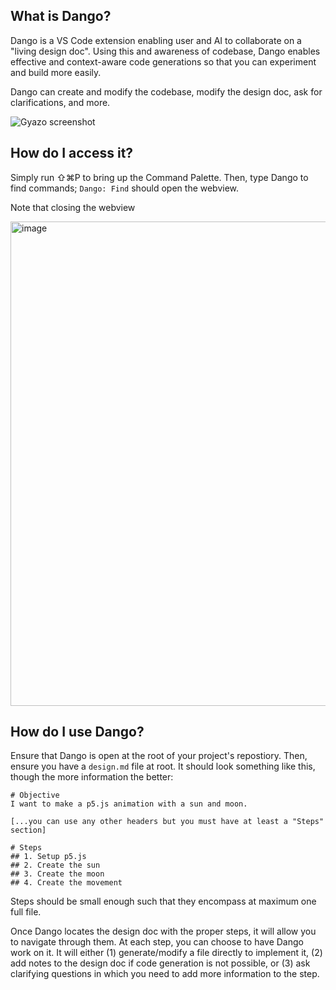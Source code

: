 ## What is Dango? 

Dango is a VS Code extension enabling user and AI to collaborate on a "living design doc". Using this and awareness of codebase, Dango enables effective and context-aware code generations so that you can experiment and build more easily.

Dango can create and modify the codebase, modify the design doc, ask for clarifications, and more.

![Gyazo screenshot](https://github.com/cnnmon/dango/assets/20329981/b3983ac8-7ab0-4310-b7b4-80d2be101231)

## How do I access it?

Simply run ⇧⌘P to bring up the Command Palette. Then, type Dango to find commands; `Dango: Find` should open the webview.

Note that closing the webview

<img width="775" alt="image" src="https://github.com/cnnmon/dango/assets/20329981/f6812b20-49f4-4358-84c2-8450ba2b8f69">

## How do I use Dango?

Ensure that Dango is open at the root of your project's repostiory. Then, ensure you have a `design.md` file at root. It should look something like this, though the more information the better:

```
# Objective
I want to make a p5.js animation with a sun and moon.

[...you can use any other headers but you must have at least a "Steps" section]

# Steps
## 1. Setup p5.js
## 2. Create the sun
## 3. Create the moon
## 4. Create the movement
```

Steps should be small enough such that they encompass at maximum one full file.

Once Dango locates the design doc with the proper steps, it will allow you to navigate through them. At each step, you can choose to have Dango work on it. It will either (1) generate/modify a file directly to implement it, (2) add notes to the design doc if code generation is not possible, or (3) ask clarifying questions in which you need to add more information to the step.
